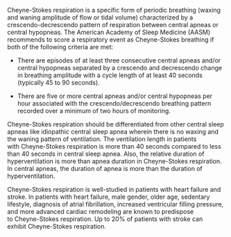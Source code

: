 Cheyne-Stokes respiration is a specific form of periodic breathing (waxing and waning amplitude of flow or tidal volume) characterized by a crescendo-decrescendo pattern of respiration between central apneas or central hypopneas. The American Academy of Sleep Medicine (AASM) recommends to score a respiratory event as Cheyne-Stokes breathing if both of the following criteria are met:

- There are episodes of at least three consecutive central apneas and/or central hypopneas separated by a crescendo and decrescendo change in breathing amplitude with a cycle length of at least 40 seconds (typically 45 to 90 seconds).

- There are five or more central apneas and/or central hypopneas per hour associated with the crescendo/decrescendo breathing pattern recorded over a minimum of two hours of monitoring.

Cheyne-Stokes respiration should be differentiated from other central sleep apneas like idiopathic central sleep apnea wherein there is no waxing and the waning pattern of ventilation. The ventilation length in patients with Cheyne-Stokes respiration is more than 40 seconds compared to less than 40 seconds in central sleep apnea. Also, the relative duration of hyperventilation is more than apnea duration in Cheyne-Stokes respiration. In central apneas, the duration of apnea is more than the duration of hyperventilation.

Cheyne-Stokes respiration is well-studied in patients with heart failure and stroke. In patients with heart failure, male gender, older age, sedentary lifestyle, diagnosis of atrial fibrillation, increased ventricular filling pressure, and more advanced cardiac remodeling are known to predispose to Cheyne-Stokes respiration. Up to 20% of patients with stroke can exhibit Cheyne-Stokes respiration.